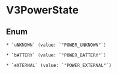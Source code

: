 
# V3PowerState

## Enum


    * `uNKNOWN` (value: `"POWER_UNKNOWN"`)

    * `bATTERY` (value: `"POWER_BATTERY"`)

    * `eXTERNAL` (value: `"POWER_EXTERNAL"`)



